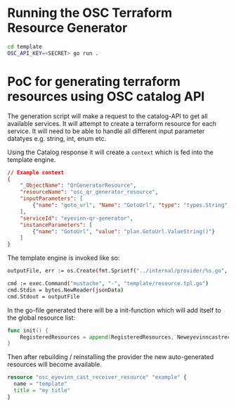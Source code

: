 # Running the OSC Terraform Resource Generator
```sh
cd template
OSC_API_KEY=<SECRET> go run .
```
# PoC for generating terraform resources using OSC catalog API
The generation script will make a request to the catalog-API to get all available services.
It will attempt to create a terraform resource for each service.
It will need to be able to handle all different input parameter datatyes e.g. string, int, enum etc.

Using the Catalog response it will create a `context` which is fed into the template engine.
```json
// Example context
{
	"_ObjectName": "QrGeneratorResource",
	"resourceName": "osc_qr_generator_resource",
	"inputParameters": [
		{"name": "goto_url", "Name": "GotoUrl", "type": "types.String", "flag": "Required", "schemaAttribute": "StringAttribute", "value": "plan.GotoUrl"}
	],
	"serviceId": "eyevinn-qr-generator",
	"instanceParameters": [
		{"name": "GotoUrl", "value": "plan.GotoUrl.ValueString()"}
	]
}
```

The template engine is invoked like so:
```sh
outputFile, err := os.Create(fmt.Sprintf("../internal/provider/%s.go", resourceName))

cmd := exec.Command("mustache", "-", "template/resource.tpl.go")
cmd.Stdin = bytes.NewReader(jsonData)
cmd.Stdout = outputFile
```

In the go-file generated there will be a init-function which will add itself to the global resource list:
```go
func init() {
	RegisteredResources = append(RegisteredResources, Neweyevinncastreceiver)
}
```

Then after rebuilding / reinstalling the provider the new auto-generated resources will become available.
```tf
resource "osc_eyevinn_cast_receiver_resource" "example" {
  name = "template"
  title = "my title"
}
```
